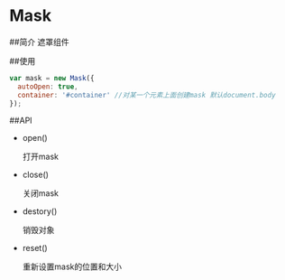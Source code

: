 Mask
===============

##简介
遮罩组件


##使用
```js
var mask = new Mask({
  autoOpen: true,
  container: '#container' //对某一个元素上面创建mask 默认document.body
});
```


##API
* open()

  打开mask

* close()

  关闭mask

* destory()

  销毁对象

* reset()

  重新设置mask的位置和大小
